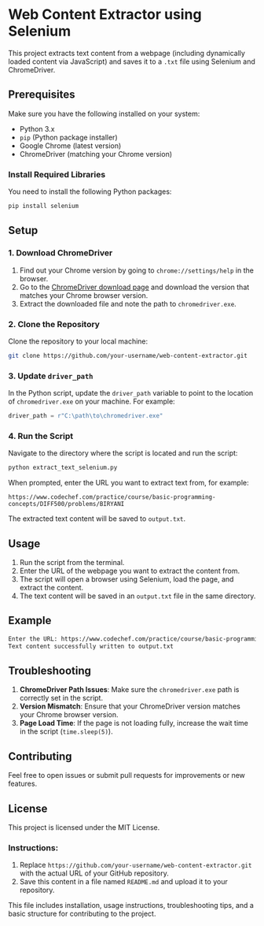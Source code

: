 # Web Content Extractor using Selenium

This project extracts text content from a webpage (including dynamically loaded content via JavaScript) and saves it to a `.txt` file using Selenium and ChromeDriver.

## Prerequisites

Make sure you have the following installed on your system:

- Python 3.x
- `pip` (Python package installer)
- Google Chrome (latest version)
- ChromeDriver (matching your Chrome version)

### Install Required Libraries

You need to install the following Python packages:

```bash
pip install selenium
```

## Setup

### 1. Download ChromeDriver

1. Find out your Chrome version by going to `chrome://settings/help` in the browser.
2. Go to the [ChromeDriver download page](https://sites.google.com/chromium.org/driver/) and download the version that matches your Chrome browser version.
3. Extract the downloaded file and note the path to `chromedriver.exe`.

### 2. Clone the Repository

Clone the repository to your local machine:

```bash
git clone https://github.com/your-username/web-content-extractor.git
```

### 3. Update `driver_path`

In the Python script, update the `driver_path` variable to point to the location of `chromedriver.exe` on your machine. For example:

```python
driver_path = r"C:\path\to\chromedriver.exe"
```

### 4. Run the Script

Navigate to the directory where the script is located and run the script:

```bash
python extract_text_selenium.py
```

When prompted, enter the URL you want to extract text from, for example:

```
https://www.codechef.com/practice/course/basic-programming-concepts/DIFF500/problems/BIRYANI
```

The extracted text content will be saved to `output.txt`.

## Usage

1. Run the script from the terminal.
2. Enter the URL of the webpage you want to extract the content from.
3. The script will open a browser using Selenium, load the page, and extract the content.
4. The text content will be saved in an `output.txt` file in the same directory.

## Example

```bash
Enter the URL: https://www.codechef.com/practice/course/basic-programming-concepts/DIFF500/problems/BIRYANI
Text content successfully written to output.txt
```

## Troubleshooting

1. **ChromeDriver Path Issues**: Make sure the `chromedriver.exe` path is correctly set in the script.
2. **Version Mismatch**: Ensure that your ChromeDriver version matches your Chrome browser version.
3. **Page Load Time**: If the page is not loading fully, increase the wait time in the script (`time.sleep(5)`).

## Contributing

Feel free to open issues or submit pull requests for improvements or new features.

## License

This project is licensed under the MIT License.


### Instructions:
1. Replace `https://github.com/your-username/web-content-extractor.git` with the actual URL of your GitHub repository.
2. Save this content in a file named `README.md` and upload it to your repository.

This file includes installation, usage instructions, troubleshooting tips, and a basic structure for contributing to the project.
